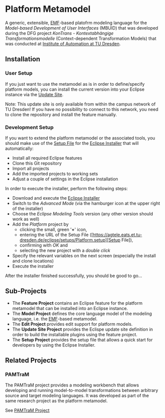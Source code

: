 # Platform Metamodel 

A generic, extensible, [EMF][]-based platofrm modeling language for the *Model-based Development of User Interfaces* (MBUID) that was developed during the DFG project *KonTrans - Kontextabhängige Transformationsmodelle* (Context-dependent Transformation Models) that was conducted at [Institute of Automation at TU Dresden](http://www.et.tu-dresden.de/ifa).

## Installation

### User Setup

If you just want to use the metamodel as is in order to define/specify platform models, you can install the current version into your Eclipse instance via the [Update Site].

Note: This update site is only available from within the campus network of TU Dresden! If you have no possibility to connect to this network, you need to clone the repository and install the feature manually.

### Development Setup

If you want to extend the platform metamodel or the associated tools, you should make use of the [Setup File] for the [Eclipse Installer] that will automatically:

 * Install all required Eclipse features
 * Clone this Git repository
 * Import all projects
 * Add the imported projects to working sets
 * Adjust a couple of settings in the Eclipse installation

In order to execute the installer, perform the following steps:

 * Download and execute the [Eclipse Installer]
 * Switch to the *Advanced Mode* (via the hamburger icon at the upper right of the installer)
 * Choose the *Eclipse Modeling Tools* version (any other version should work as well)
 * Add the *Platform* project by 
    * clicking the small, green '**+**' icon, 
    * entering the URL of the Setup File ([https://agtele.eats.et.tu-dresden.de/eclipse/setups/Platform.setup][Setup File]),
    * confirming with *OK* and 
    * selecting the new project with a *double click*
 * Specify the relevant variables on the next screen (especially the install and clone locations)
 * Execute the installer

 After the installer finished successfully, you should be good to go...

## Sub-Projects

*  The **Feature Project** contains an Eclipse feature for the platform metamodel that can be installed into an Eclipse instance.
*  The **Model Project** defines the core language model of the modeling language, i.e. the [EMF][]-based metamodel.
*  The **Edit Project** provides edit support for platform models.
*  The **Update Site Project** provides the Eclispe update site definition in order to build the installable plugins using the feature project.
*  The **Setup Project** provides the setup file that allows a quick start for developers by using the Eclipse Installer.

## Related Projects

### PAMTraM

The PAMTraM project provides a modeling workbench that allows developing and running model-to-model transformations between arbitrary source and target modeling languages. It was developed as part of the same research project as the platform metamodel.

See [PAMTraM Project](https://git.agtele.eats.et.tu-dresden.de/agtele/de.mfreund.pamtram)

[EMF]: https://www.eclipse.org/modeling/emf/
[Eclipse Installer]: https://www.eclipse.org/downloads/eclipse-packages/
[Update Site]: https://agtele.eats.et.tu-dresden.de/eclipse/updates/
[Setup File]: https://agtele.eats.et.tu-dresden.de/eclipse/setups/Platform.setup